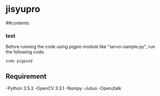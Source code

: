jisyupro
====

##contents
### test
Before running the code using pigpio module like "servo-sample.py", run the following code.

`sudo pigpiod`

## Requirement
-Python 3.5.3 
-OpenCV 3.3.1
-Numpy
-Julius
-OpenJtalk